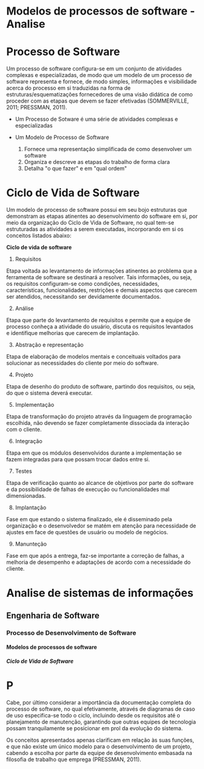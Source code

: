 # Modelos de processos de software - Analise

# Processo de Software

Um processo de software configura-se em um conjunto de atividades complexas e especializadas, de modo que um modelo de um processo de software representa e fornece, de modo simples, informações e visibilidade acerca do processo em si traduzidas na forma de estruturas/esquematizações fornecedores de uma visão didática de como proceder com as etapas que devem se fazer efetivadas (SOMMERVILLE, 2011; PRESSMAN, 2011).


- Um Processo de Sotware é uma série de atividades complexas e especializadas
  
- Um Modelo de Processo de Software 

    1. Fornece uma representação simplificada de como desenvolver um software
    2. Organiza e descreve as etapas do trabalho de forma clara
    3. Detalha "o que fazer" e em "qual ordem"

# Ciclo de Vida de Software

Um modelo de processo de software possui em seu bojo estruturas que demonstram as etapas atinentes ao desenvolvimento do software em si, por meio da organização do Ciclo de Vida de Software, no qual tem-se estruturadas as atividades a serem executadas, incorporando em si os conceitos listados abaixo:


**Ciclo de vida de software**

1. Requisitos

Etapa voltada ao levantamento de informações atinentes ao problema que a ferramenta de software se destinará a resolver. Tais informações, ou seja, os requisitos configuram-se como condições, necessidades, características, funcionalidades, restrições e demais aspectos que carecem ser atendidos, necessitando ser devidamente documentados.

2. Análise

Etapa que parte do levantamento de requisitos e permite que a equipe de processo conheça a atividade do usuário, discuta os requisitos levantados e identifique melhorias que carecem de implantação. 

3. Abstração e representação

Etapa de elaboração de modelos mentais e conceituais voltados para solucionar as necessidades do cliente por meio do software.

4. Projeto

Etapa de desenho do produto de software, partindo dos requisitos, ou seja, do que o sistema deverá executar.

5. Implementação

Etapa de transformação do projeto através da linguagem de programação escolhida, não devendo se fazer completamente dissociada da interação com o cliente.

6. Integração

Etapa em que os módulos desenvolvidos durante a implementação se fazem integradas para que possam trocar dados entre si.

7. Testes

Etapa de verificação quanto ao alcance de objetivos por parte do software e da possibilidade de falhas de execução ou funcionalidades mal dimensionadas.

8. Implantação

Fase em que estando o sistema finalizado, ele é disseminado pela organização e o desenvolvedor se matém em atenção para necessidade de ajustes em face de questões de usuário ou modelo de negócios.

9. Manunteção

Fase em que após a entrega, faz-se importante a correção de falhas, a melhoria de desempenho e adaptações de acordo com a necessidade do cliente.


# Analise de sistemas de informações 
## Engenharia de Software 
### Processo de Desenvolvimento de Software 
#### Modelos de processos de software 
##### Ciclo de Vida de Software


# P

Cabe, por último considerar a importância da documentação completa do processo de software, no qual efetivamente, através de diagramas de caso de uso especifica-se todo o ciclo, incluindo desde os requisitos até o planejamento de manutenção, garantindo que outras equipes de tecnologia possam tranquilamente se posicionar em prol da evolução do sistema.

Os conceitos apresentados apenas clarificam em relação às suas funções, e que não existe um único modelo para o desenvolvimento de um projeto, cabendo a escolha por parte da equipe de desenvolvimento embasada na filosofia de trabalho que emprega (PRESSMAN, 2011).